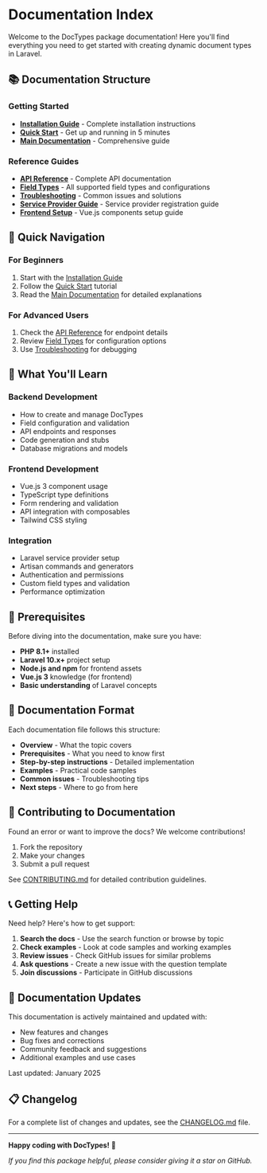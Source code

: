 # Documentation Index

Welcome to the DocTypes package documentation! Here you'll find everything you need to get started with creating dynamic document types in Laravel.

## 📚 Documentation Structure

### Getting Started
- **[Installation Guide](INSTALL.md)** - Complete installation instructions
- **[Quick Start](QUICKSTART.md)** - Get up and running in 5 minutes
- **[Main Documentation](README.md)** - Comprehensive guide

### Reference Guides
- **[API Reference](API.md)** - Complete API documentation
- **[Field Types](FIELD_TYPES.md)** - All supported field types and configurations
- **[Troubleshooting](TROUBLESHOOTING.md)** - Common issues and solutions
- **[Service Provider Guide](../SERVICE_PROVIDER.md)** - Service provider registration guide
- **[Frontend Setup](../FRONTEND_SETUP.md)** - Vue.js components setup guide

## 🚀 Quick Navigation

### For Beginners
1. Start with the [Installation Guide](INSTALL.md)
2. Follow the [Quick Start](QUICKSTART.md) tutorial
3. Read the [Main Documentation](README.md) for detailed explanations

### For Advanced Users
1. Check the [API Reference](API.md) for endpoint details
2. Review [Field Types](FIELD_TYPES.md) for configuration options
3. Use [Troubleshooting](TROUBLESHOOTING.md) for debugging

## 📖 What You'll Learn

### Backend Development
- How to create and manage DocTypes
- Field configuration and validation
- API endpoints and responses
- Code generation and stubs
- Database migrations and models

### Frontend Development
- Vue.js 3 component usage
- TypeScript type definitions
- Form rendering and validation
- API integration with composables
- Tailwind CSS styling

### Integration
- Laravel service provider setup
- Artisan commands and generators
- Authentication and permissions
- Custom field types and validation
- Performance optimization

## 🔧 Prerequisites

Before diving into the documentation, make sure you have:

- **PHP 8.1+** installed
- **Laravel 10.x+** project setup
- **Node.js and npm** for frontend assets
- **Vue.js 3** knowledge (for frontend)
- **Basic understanding** of Laravel concepts

## 📝 Documentation Format

Each documentation file follows this structure:

- **Overview** - What the topic covers
- **Prerequisites** - What you need to know first
- **Step-by-step instructions** - Detailed implementation
- **Examples** - Practical code samples
- **Common issues** - Troubleshooting tips
- **Next steps** - Where to go from here

## 🤝 Contributing to Documentation

Found an error or want to improve the docs? We welcome contributions!

1. Fork the repository
2. Make your changes
3. Submit a pull request

See [CONTRIBUTING.md](../CONTRIBUTING.md) for detailed contribution guidelines.

## 📞 Getting Help

Need help? Here's how to get support:

1. **Search the docs** - Use the search function or browse by topic
2. **Check examples** - Look at code samples and working examples
3. **Review issues** - Check GitHub issues for similar problems
4. **Ask questions** - Create a new issue with the question template
5. **Join discussions** - Participate in GitHub discussions

## 🔄 Documentation Updates

This documentation is actively maintained and updated with:

- New features and changes
- Bug fixes and corrections
- Community feedback and suggestions
- Additional examples and use cases

Last updated: January 2025

## 📋 Changelog

For a complete list of changes and updates, see the [CHANGELOG.md](../CHANGELOG.md) file.

---

**Happy coding with DocTypes!** 🚀

*If you find this package helpful, please consider giving it a star on GitHub.*
